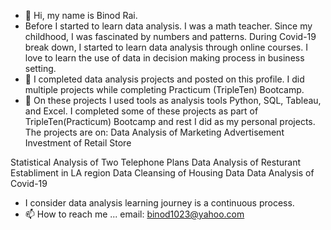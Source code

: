 - 👋 Hi, my name is Binod Rai.
- Before I started to learn data analysis. I was a math teacher. Since my childhood, I was fascinated by numbers and patterns. During Covid-19 break down, I started to learn data analysis through online courses. I love to learn the use of data in decision making process in business setting. 
- 🌱 I completed data analysis projects and posted on this profile. I did multiple projects while completing Practicum (TripleTen) Bootcamp. 
- 💞️ On these projects I used tools as analysis tools Python, SQL, Tableau, and Excel.
I completed some of these projects as part of TripleTen(Practicum) Bootcamp and rest I did as my personal projects.
The projects are on:
Data Analysis of Marketing Advertisement Investment of Retail Store

Statistical Analysis of Two Telephone Plans
Data Analysis of Resturant Establiment in LA region
Data Cleansing of Housing Data
Data Analysis of Covid-19

- I consider data analysis learning journey is a continuous process.
- 📫 How to reach me ...
email: binod1023@yahoo.com



